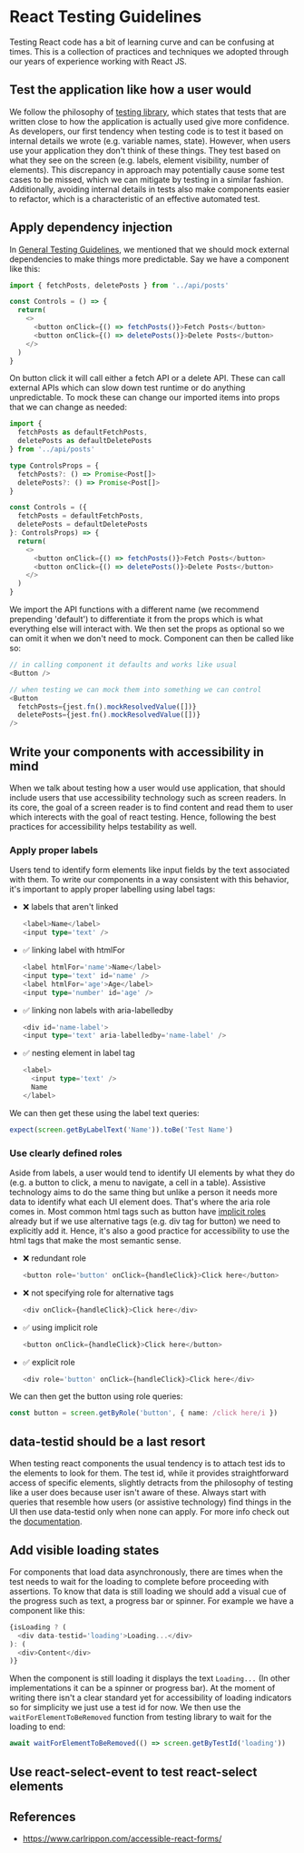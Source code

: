 # React Testing Guidelines

Testing React code has a bit of learning curve and can be confusing at times. This is a collection of practices and techniques we adopted through our years of experience working with React JS.

## Test the application like how a user would

We follow the philosophy of [testing library](https://testing-library.com/), which states that tests that are written close to how the application is actually used give more confidence. As developers, our first tendency when testing code is to test it based on internal details we wrote (e.g. variable names, state). However, when users use your application they don't think of these things. They test based on what they see on the screen (e.g. labels, element visibility, number of elements). This discrepancy in approach may potentially cause some test cases to be missed, which we can mitigate by testing in a similar fashion. Additionally, avoiding internal details in tests also make components easier to refactor, which is a characteristic of an effective automated test.

## Apply dependency injection
In [General Testing Guidelines](/standards/tests/general-testing-guidelines.md), we mentioned that we should mock external dependencies to make things more predictable. Say we have a component like this:
```Typescript
import { fetchPosts, deletePosts } from '../api/posts'

const Controls = () => {
  return(
    <>
      <button onClick={() => fetchPosts()}>Fetch Posts</button>
      <button onClick={() => deletePosts()}>Delete Posts</button>
    </>
  )
}
```
On button click it will call either a fetch API or a delete API. These can call external APIs which can slow down test runtime or do anything unpredictable. To mock these can change our imported items into props that we can change as needed:
```Typescript
import {
  fetchPosts as defaultFetchPosts,
  deletePosts as defaultDeletePosts
} from '../api/posts'

type ControlsProps = {
  fetchPosts?: () => Promise<Post[]>
  deletePosts?: () => Promise<Post[]>
}

const Controls = ({
  fetchPosts = defaultFetchPosts,
  deletePosts = defaultDeletePosts
}: ControlsProps) => {
  return(
    <>
      <button onClick={() => fetchPosts()}>Fetch Posts</button>
      <button onClick={() => deletePosts()}>Delete Posts</button>
    </>
  )
}
```
We import the API functions with a different name (we recommend prepending 'default') to differentiate it from the props which is what everything else will interact with. We then set the props as optional so we can omit it when we don't need to mock. Component can then be called like so:
```Typescript
// in calling component it defaults and works like usual
<Button />

// when testing we can mock them into something we can control
<Button
  fetchPosts={jest.fn().mockResolvedValue([])}
  deletePosts={jest.fn().mockResolvedValue([])}
/>
```

## Write your components with accessibility in mind

When we talk about testing how a user would use application, that should include users that use accessibility technology such as screen readers. In its core, the goal of a screen reader is to find content and read them to user which interects with the goal of react testing. Hence, following the best practices for accessibility helps testability as well.

### Apply proper labels

Users tend to identify form elements like input fields by the text associated with them. To write our components in a way consistent with this behavior, it's important to apply proper labelling using label tags:

- ❌ labels that aren't linked
  ```Typescript
  <label>Name</label>
  <input type='text' />
  ```

- ✅ linking label with htmlFor
  ```Typescript
  <label htmlFor='name'>Name</label>
  <input type='text' id='name' />
  <label htmlFor='age'>Age</label>
  <input type='number' id='age' />
  ```

- ✅ linking non labels with aria-labelledby
  ```Typescript
  <div id='name-label'>
  <input type='text' aria-labelledby='name-label' />
  ```

- ✅ nesting element in label tag
  ```Typescript
  <label>
    <input type='text' />
    Name
  </label>
  ```

We can then get these using the label text queries:

```Typescript
expect(screen.getByLabelText('Name')).toBe('Test Name')
```

### Use clearly defined roles

Aside from labels, a user would tend to identify UI elements by what they do (e.g. a button to click, a menu to navigate, a cell in a table). Assistive technology aims to do the same thing but unlike a person it needs more data to identify what each UI element does. That's where the aria role comes in. Most common html tags such as button have [implicit roles](https://rafaelcamargo.com/blog/using-testing-library-with-implicit-aria-roles/) already but if we use alternative tags (e.g. div tag for button) we need to explicitly add it. Hence, it's also a good practice for accessibility to use the html tags that make the most semantic sense.

- ❌ redundant role
  ```Typescript
  <button role='button' onClick={handleClick}>Click here</button>
  ```

- ❌ not specifying role for alternative tags
  ```Typescript
  <div onClick={handleClick}>Click here</div>
  ```

- ✅ using implicit role
  ```Typescript
  <button onClick={handleClick}>Click here</button>
  ```

- ✅ explicit role
  ```Typescript
  <div role='button' onClick={handleClick}>Click here</div>
  ```

We can then get the button using role queries:

```Typescript
const button = screen.getByRole('button', { name: /click here/i })
```

## data-testid should be a last resort

When testing react components the usual tendency is to attach test ids to the elements to look for them. The test id, while it provides straightforward access of specific elements, slightly detracts from the philosophy of testing like a user does because user isn't aware of these. Always start with queries that resemble how users (or assistive technology) find things in the UI then use data-testid only when none can apply. For more info check out the [documentation](https://testing-library.com/docs/queries/about#priority).

## Add visible loading states

For components that load data asynchronously, there are times when the test needs to wait for the loading to complete before proceeding with assertions. To know that data is still loading we should add a visual cue of the progress such as text, a progress bar or spinner. For example we have a component like this:

```Typescript
{isLoading ? (
  <div data-testid='loading'>Loading...</div>
): (
  <div>Content</div>
)}
```

When the component is still loading it displays the text `Loading...` (In other implementations it can be a spinner or progress bar). At the moment of writing there isn't a clear standard yet for accessibility of loading indicators so for simplicity we just use a test id for now. We then use the `waitForElementToBeRemoved` function from testing library to wait for the loading to end:

```Typescript
await waitForElementToBeRemoved(() => screen.getByTestId('loading'))
```

## Use react-select-event to test react-select elements

## References
- <https://www.carlrippon.com/accessible-react-forms/>
